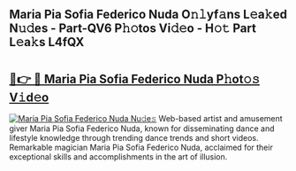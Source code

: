 ## Maria Pia Sofia Federico Nuda O𝚗𝚕yf𝚊ns L𝚎a𝚔ed N𝚞𝚍es - Part-QV6 P𝚑𝚘tos Vi𝚍𝚎o - H𝚘𝚝 Part L𝚎a𝚔s L4fQX

# <h2><a href="http://kfdlvre.oniu.top/?m=Maria+Pia+Sofia+Federico+Nuda">🔗👉 🔴 Maria Pia Sofia Federico Nuda P𝚑ot𝚘𝚜 V𝚒d𝚎o</a></h2>

[![Maria Pia Sofia Federico Nuda Nu𝚍e𝚜](https://i.imgur.com/0qMVB7G.gif)](http://kfdlvre.oniu.top/?m=Maria+Pia+Sofia+Federico+Nuda)
Web-based artist and amusement giver Maria Pia Sofia Federico Nuda, known for disseminating dance and lifestyle knowledge through trending dance trends and short videos. Remarkable magician Maria Pia Sofia Federico Nuda, acclaimed for their exceptional skills and accomplishments in the art of illusion.  
